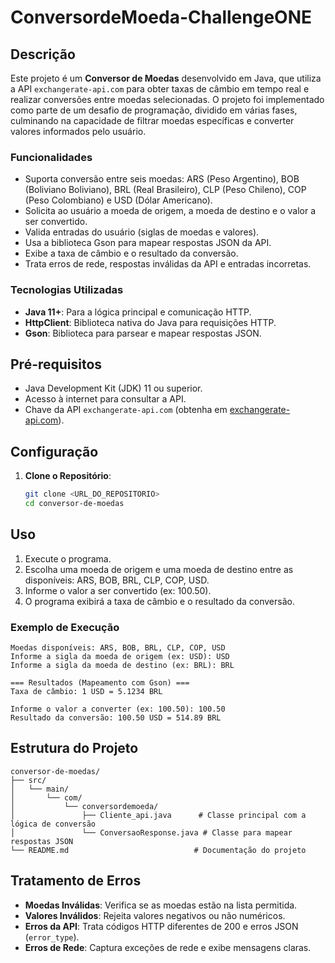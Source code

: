 # ConversordeMoeda-ChallengeONE

## Descrição
Este projeto é um **Conversor de Moedas** desenvolvido em Java, que utiliza a API `exchangerate-api.com` para obter taxas de câmbio em tempo real e realizar conversões entre moedas selecionadas. O projeto foi implementado como parte de um desafio de programação, dividido em várias fases, culminando na capacidade de filtrar moedas específicas e converter valores informados pelo usuário.

### Funcionalidades
- Suporta conversão entre seis moedas: ARS (Peso Argentino), BOB (Boliviano Boliviano), BRL (Real Brasileiro), CLP (Peso Chileno), COP (Peso Colombiano) e USD (Dólar Americano).
- Solicita ao usuário a moeda de origem, a moeda de destino e o valor a ser convertido.
- Valida entradas do usuário (siglas de moedas e valores).
- Usa a biblioteca Gson para mapear respostas JSON da API.
- Exibe a taxa de câmbio e o resultado da conversão.
- Trata erros de rede, respostas inválidas da API e entradas incorretas.

### Tecnologias Utilizadas
- **Java 11+**: Para a lógica principal e comunicação HTTP.
- **HttpClient**: Biblioteca nativa do Java para requisições HTTP.
- **Gson**: Biblioteca para parsear e mapear respostas JSON.

## Pré-requisitos
- Java Development Kit (JDK) 11 ou superior.
- Acesso à internet para consultar a API.
- Chave da API `exchangerate-api.com` (obtenha em [exchangerate-api.com](https://www.exchangerate-api.com/)).

## Configuração
1. **Clone o Repositório**:
   ```bash
   git clone <URL_DO_REPOSITORIO>
   cd conversor-de-moedas
   ```
   
## Uso
1. Execute o programa.
2. Escolha uma moeda de origem e uma moeda de destino entre as disponíveis: ARS, BOB, BRL, CLP, COP, USD.
3. Informe o valor a ser convertido (ex: 100.50).
4. O programa exibirá a taxa de câmbio e o resultado da conversão.

### Exemplo de Execução
```
Moedas disponíveis: ARS, BOB, BRL, CLP, COP, USD
Informe a sigla da moeda de origem (ex: USD): USD
Informe a sigla da moeda de destino (ex: BRL): BRL

=== Resultados (Mapeamento com Gson) ===
Taxa de câmbio: 1 USD = 5.1234 BRL

Informe o valor a converter (ex: 100.50): 100.50
Resultado da conversão: 100.50 USD = 514.89 BRL
```

## Estrutura do Projeto
```
conversor-de-moedas/
├── src/
│   └── main/
│       └── com/
│           └── conversordemoeda/
│               ├── Cliente_api.java      # Classe principal com a lógica de conversão
│               └── ConversaoResponse.java # Classe para mapear respostas JSON
└── README.md                            # Documentação do projeto
```

## Tratamento de Erros
- **Moedas Inválidas**: Verifica se as moedas estão na lista permitida.
- **Valores Inválidos**: Rejeita valores negativos ou não numéricos.
- **Erros da API**: Trata códigos HTTP diferentes de 200 e erros JSON (`error_type`).
- **Erros de Rede**: Captura exceções de rede e exibe mensagens claras.
